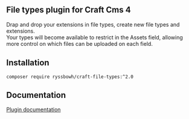 ## File types plugin for Craft Cms 4

Drap and drop your extensions in file types, create new file types and extensions.  
Your types will become available to restrict in the Assets field, allowing more control on which files can be uploaded on each field.

## Installation

`composer require ryssbowh/craft-file-types:^2.0`

## Documentation

[Plugin documentation](https://puzzlers.run/plugins/custom-file-types/all)